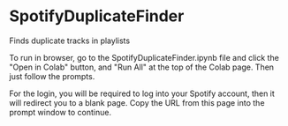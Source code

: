# SpotifyDuplicateFinder
Finds duplicate tracks in playlists

To run in browser, go to the SpotifyDuplicateFinder.ipynb file and click the "Open in Colab" button, and "Run All" at the top of the Colab page. Then just follow the prompts.

For the login, you will be required to log into your Spotify account, then it will redirect you to a blank page. Copy the URL from this page into the prompt window to continue.
